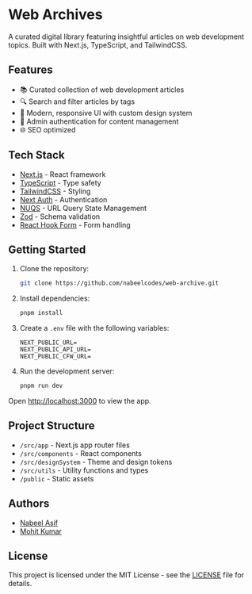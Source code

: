 # Web Archives

A curated digital library featuring insightful articles on web development topics. Built with Next.js, TypeScript, and TailwindCSS.

## Features

- 📚 Curated collection of web development articles
- 🔍 Search and filter articles by tags
- 🎨 Modern, responsive UI with custom design system
- 🔐 Admin authentication for content management
- 🌐 SEO optimized

## Tech Stack

- [Next.js](https://nextjs.org/) - React framework
- [TypeScript](https://www.typescriptlang.org/) - Type safety
- [TailwindCSS](https://tailwindcss.com/) - Styling
- [Next Auth](https://next-auth.js.org/) - Authentication
- [NUQS](https://nuqs.47ng.com/) - URL Query State Management
- [Zod](https://zod.dev/) - Schema validation
- [React Hook Form](https://react-hook-form.com/) - Form handling

## Getting Started

1. Clone the repository:

   ```sh
   git clone https://github.com/nabeelcodes/web-archive.git
   ```

2. Install dependencies:

   ```sh
   pnpm install
   ```

3. Create a `.env` file with the following variables:

   ```env
   NEXT_PUBLIC_URL=
   NEXT_PUBLIC_API_URL=
   NEXT_PUBLIC_CFW_URL=
   ```

4. Run the development server:

   ```sh
   pnpm run dev
   ```

Open [http://localhost:3000](http://localhost:3000) to view the app.

## Project Structure

- `/src/app` - Next.js app router files
- `/src/components` - React components
- `/src/designSystem` - Theme and design tokens
- `/src/utils` - Utility functions and types
- `/public` - Static assets

## Authors

- [Nabeel Asif](https://github.com/nabeelcodes)
- [Mohit Kumar](https://mohitkumar.dev)

## License

This project is licensed under the MIT License - see the [LICENSE](LICENSE) file for details.
